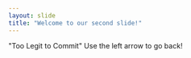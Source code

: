 ```yaml
---
layout: slide
title: "Welcome to our second slide!"
---
```

"Too Legit to Commit"
Use the left arrow to go back!
